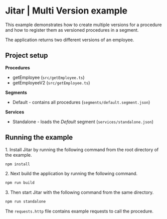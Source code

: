 
# Jitar | Multi Version example

This example demonstrates how to create multiple versions for a procedure and how to register them as versioned procedures in a segment.

The application returns two different versions of an employee.

## Project setup

**Procedures**

* getEmployee (`src/getEmployee.ts`)
* getEmployeeV2 (`src/getEmployee.ts`)

**Segments**

* Default - contains all procedures (`segments/default.segment.json`)

**Services**

* Standalone - loads the *Default* segment (`services/standalone.json`)

## Running the example

1\. Install Jitar by running the following command from the root directory of the example.

```bash
npm install
```

2\. Next build the application by running the following command.

```bash
npm run build
```

3\. Then start Jitar with the following command from the same directory.

```bash
npm run standalone
```

The ``requests.http`` file contains example requests to call the procedure.
